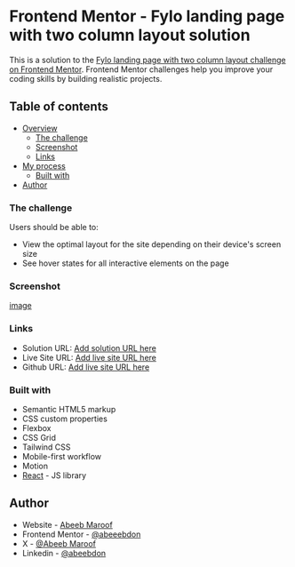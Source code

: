 # Frontend Mentor - Fylo landing page with two column layout solution

This is a solution to the [Fylo landing page with two column layout challenge on Frontend Mentor](https://www.frontendmentor.io/challenges/fylo-landing-page-with-two-column-layout-5ca5ef041e82137ec91a50f5). Frontend Mentor challenges help you improve your coding skills by building realistic projects.

## Table of contents

- [Overview](#overview)
  - [The challenge](#the-challenge)
  - [Screenshot](#screenshot)
  - [Links](#links)
- [My process](#my-process)
  - [Built with](#built-with)
- [Author](#author)

### The challenge

Users should be able to:

- View the optimal layout for the site depending on their device's screen size
- See hover states for all interactive elements on the page

### Screenshot

[image](./public/images/desktop-design.jpg/)

### Links

- Solution URL: [Add solution URL here](https://your-solution-url.com)
- Live Site URL: [Add live site URL here](https://your-live-site-url.com)
- Github URL: [Add live site URL here](https://your-live-site-url.com)

### Built with

- Semantic HTML5 markup
- CSS custom properties
- Flexbox
- CSS Grid
- Tailwind CSS
- Mobile-first workflow
- Motion
- [React](https://reactjs.org/) - JS library

## Author

- Website - [Abeeb Maroof](https://abeebdon.netlify.app/)
- Frontend Mentor - [@abeeebdon](https://www.frontendmentor.io/profile/abeeebdon)
- X - [@Abeeb Maroof](https://x.com/AbeebMaroof)
- Linkedin - [@abeebdon](https://www.linkedin.com/in/abeebmaroof/)
